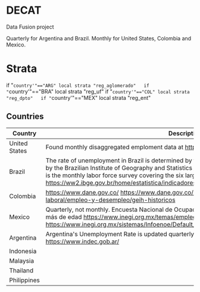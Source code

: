# DECAT
Data Fusion project

Quarterly for Argentina and Brazil. Monthly for United States, Colombia and Mexico.

# Strata

if "`country'"=="ARG" local strata "reg_aglomerado"  
if "`country'"=="BRA" local strata "reg_uf" 
if "`country'"=="COL" local strata "reg_dpto"  
if "`country'"=="MEX" local strata "reg_ent"  


## Countries
| Country       	| Description 	|
|---------------	|-------------	|
| United States 	| Found monthly disaggregated emploment data at https://www.bls.gov/lau/ |
| Brazil        	| The rate of unemployment in Brazil is determined by the Monthly Employment Survey, coordinated by the Brazilian Institute of Geography and Statistics [IBGE](https://www.ibge.gov.br). The Pesquisa Mensal de Emprego (PME) is the monthly labor force survey covering the six largest Brazilian cities. See https://ww2.ibge.gov.br/home/estatistica/indicadores/trabalhoerendimento/pme_nova/default.shtm |
| Colombia      	|https://www.dane.gov.co/    	https://www.dane.gov.co/index.php/estadisticas-por-tema/mercado-laboral/empleo-y-desempleo/geih-historicos|
| Mexico        	| Quarterly, not monthly. Encuesta Nacional de Ocupación y Empleo (ENOE), población de 15 años y más de edad https://www.inegi.org.mx/temas/empleo/      https://www.inegi.org.mx/sistemas/Infoenoe/Default_15mas.aspx|
| Argentina     	| Argentina's Unemployment Rate is updated quarterly for 31 urban agglomerates https://www.indec.gob.ar/|
| Indonesia     	|             	|
| Malaysia      	|             	|
| Thailand      	|             	|
| Philippines    	|             	|
